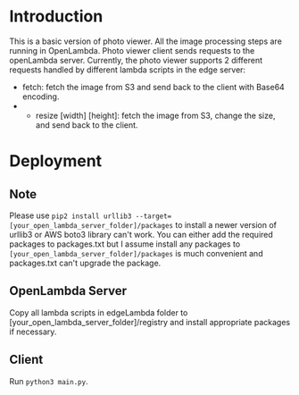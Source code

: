 # Introduction
This is a basic version of photo viewer. All the image processing steps are running in OpenLambda. Photo viewer client sends requests to the openLambda server. Currently, the photo viewer supports 2 different requests handled by different lambda scripts in the edge server:
* fetch: fetch the image from S3 and send back to the client with Base64 encoding.
* * resize [width] [height]: fetch the image from S3, change the size, and send back to the client.

# Deployment
## Note
Please use `pip2 install urllib3 --target=[your_open_lambda_server_folder]/packages` to install a newer version of urllib3 or AWS boto3 library can't work. You can either add the required packages to packages.txt but I assume install any packages to `[your_open_lambda_server_folder]/packages` is much convenient and packages.txt can't upgrade the package.

## OpenLambda Server
Copy all lambda scripts in edgeLambda folder to [your_open_lambda_server_folder]/registry and install appropriate packages if necessary.

## Client
Run `python3 main.py`.
